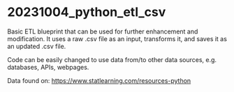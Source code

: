 # 20231004_python_etl_csv

Basic ETL blueprint that can be used for further enhancement and modification.
It uses a raw .csv file as an input, transforms it, and saves it as an updated .csv file.

Code can be easily changed to use data from/to other data sources, e.g. databases, APIs, webpages. 

Data found on:
https://www.statlearning.com/resources-python
